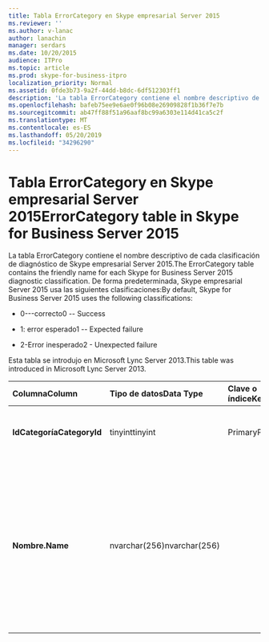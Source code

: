 ```yaml
---
title: Tabla ErrorCategory en Skype empresarial Server 2015
ms.reviewer: ''
ms.author: v-lanac
author: lanachin
manager: serdars
ms.date: 10/20/2015
audience: ITPro
ms.topic: article
ms.prod: skype-for-business-itpro
localization_priority: Normal
ms.assetid: 0fde3b73-9a2f-44dd-b8dc-6df512303ff1
description: 'La tabla ErrorCategory contiene el nombre descriptivo de cada clasificación de diagnóstico de Skype empresarial Server 2015. De forma predeterminada, Skype empresarial Server 2015 usa las siguientes clasificaciones:'
ms.openlocfilehash: bafeb75ee9e6ae0f96b08e26909828f1b36f7e7b
ms.sourcegitcommit: ab47ff88f51a96aaf8bc99a6303e114d41ca5c2f
ms.translationtype: MT
ms.contentlocale: es-ES
ms.lasthandoff: 05/20/2019
ms.locfileid: "34296290"
---
```

# <a name="errorcategory-table-in-skype-for-business-server-2015"></a><span data-ttu-id="dc391-104">Tabla ErrorCategory en Skype empresarial Server 2015</span><span class="sxs-lookup"><span data-stu-id="dc391-104">ErrorCategory table in Skype for Business Server 2015</span></span>
 
<span data-ttu-id="dc391-105">La tabla ErrorCategory contiene el nombre descriptivo de cada clasificación de diagnóstico de Skype empresarial Server 2015.</span><span class="sxs-lookup"><span data-stu-id="dc391-105">The ErrorCategory table contains the friendly name for each Skype for Business Server 2015 diagnostic classification.</span></span> <span data-ttu-id="dc391-106">De forma predeterminada, Skype empresarial Server 2015 usa las siguientes clasificaciones:</span><span class="sxs-lookup"><span data-stu-id="dc391-106">By default, Skype for Business Server 2015 uses the following classifications:</span></span>
  
- <span data-ttu-id="dc391-107">0---correcto</span><span class="sxs-lookup"><span data-stu-id="dc391-107">0 -- Success</span></span>
    
- <span data-ttu-id="dc391-108">1: error esperado</span><span class="sxs-lookup"><span data-stu-id="dc391-108">1 -- Expected failure</span></span>
    
- <span data-ttu-id="dc391-109">2-Error inesperado</span><span class="sxs-lookup"><span data-stu-id="dc391-109">2 - Unexpected failure</span></span>
    
<span data-ttu-id="dc391-110">Esta tabla se introdujo en Microsoft Lync Server 2013.</span><span class="sxs-lookup"><span data-stu-id="dc391-110">This table was introduced in Microsoft Lync Server 2013.</span></span>
  
|<span data-ttu-id="dc391-111">**Columna**</span><span class="sxs-lookup"><span data-stu-id="dc391-111">**Column**</span></span>|<span data-ttu-id="dc391-112">**Tipo de datos**</span><span class="sxs-lookup"><span data-stu-id="dc391-112">**Data Type**</span></span>|<span data-ttu-id="dc391-113">**Clave o índice**</span><span class="sxs-lookup"><span data-stu-id="dc391-113">**Key/Index**</span></span>|<span data-ttu-id="dc391-114">**Detalles**</span><span class="sxs-lookup"><span data-stu-id="dc391-114">**Details**</span></span>|
|:-----|:-----|:-----|:-----|
|<span data-ttu-id="dc391-115">**IdCategoría**</span><span class="sxs-lookup"><span data-stu-id="dc391-115">**CategoryId**</span></span> <br/> |<span data-ttu-id="dc391-116">tinyint</span><span class="sxs-lookup"><span data-stu-id="dc391-116">tinyint</span></span>  <br/> |<span data-ttu-id="dc391-117">Primary</span><span class="sxs-lookup"><span data-stu-id="dc391-117">Primary</span></span>  <br/> |<span data-ttu-id="dc391-118">Identificador único de la clasificación.</span><span class="sxs-lookup"><span data-stu-id="dc391-118">Unique identifier for the classification.</span></span>  <br/> |
|<span data-ttu-id="dc391-119">**Nombre.**</span><span class="sxs-lookup"><span data-stu-id="dc391-119">**Name**</span></span> <br/> |<span data-ttu-id="dc391-120">nvarchar(256)</span><span class="sxs-lookup"><span data-stu-id="dc391-120">nvarchar(256)</span></span>  <br/> || <span data-ttu-id="dc391-121">Valor y nombre descriptivo asignados a la clasificación.</span><span class="sxs-lookup"><span data-stu-id="dc391-121">Value and friendly name assigned to the classification.</span></span> <span data-ttu-id="dc391-122">Los valores permitidos son:</span><span class="sxs-lookup"><span data-stu-id="dc391-122">Allowed values are:</span></span> <br/>  <span data-ttu-id="dc391-123">0---correcto</span><span class="sxs-lookup"><span data-stu-id="dc391-123">0 -- Success</span></span> <br/>  <span data-ttu-id="dc391-124">1: error esperado</span><span class="sxs-lookup"><span data-stu-id="dc391-124">1 -- Expected failure</span></span> <br/>  <span data-ttu-id="dc391-125">2-Error inesperado</span><span class="sxs-lookup"><span data-stu-id="dc391-125">2 - Unexpected failure</span></span> <br/> |
   

